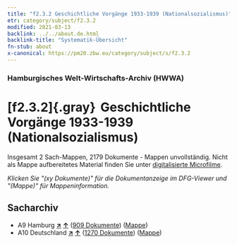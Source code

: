 ```yaml
---
title: "f2.3.2 Geschichtliche Vorgänge 1933-1939 (Nationalsozialismus)"
etr: category/subject/f2.3.2
modified: 2021-03-13
backlink: ../../about.de.html
backlink-title: "Systematik-Übersicht"
fn-stub: about
x-canonical: https://pm20.zbw.eu/category/subject/s/f2.3.2
---
```


### Hamburgisches Welt-Wirtschafts-Archiv (HWWA)
# [f2.3.2]{.gray}&#8201; Geschichtliche Vorgänge 1933-1939 (Nationalsozialismus)&#160; 




Insgesamt 2 Sach-Mappen, 2179 Dokumente - Mappen unvollständig.
Nicht als Mappe aufbereitetes Material finden Sie unter [digitalisierte Microfilme](/film/h1_sh.de.html).

_Klicken Sie "(xy Dokumente)" für die Dokumentanzeige im DFG-Viewer und "(Mappe)" für Mappeninformation._

## Sacharchiv



- A9 Hamburg [**&nearr;**](../../../geo/i/140905/about.de.html "Hamburg (alle Mappen)") [**&uarr;**](../../../geo/about.de.html#A9 "Ländersystematik") (<a href="https://pm20.zbw.eu/dfgview/sh/140905,182453" title="über: Hamburg : Geschichtliche Vorgänge 1933-1939 (Nationalsozialismus)" target="_blank">909 Dokumente</a>) ([Mappe](../../../../folder/sh/1409xx/140905/1824xx/182453/about.de.html))
- A10 Deutschland [**&nearr;**](../../../geo/i/126128/about.de.html "Deutschland (alle Mappen)") [**&uarr;**](../../../geo/about.de.html#A10 "Ländersystematik") (<a href="https://pm20.zbw.eu/dfgview/sh/126128,182453" title="über: Deutschland : Geschichtliche Vorgänge 1933-1939 (Nationalsozialismus)" target="_blank">1270 Dokumente</a>) ([Mappe](../../../../folder/sh/1261xx/126128/1824xx/182453/about.de.html))



